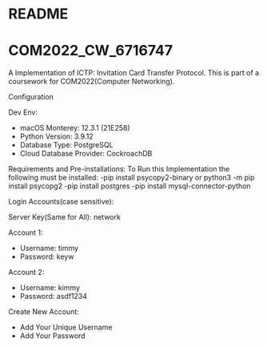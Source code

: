 # README
# COM2022_CW_6716747

A Implementation of ICTP: Invitation Card Transfer Protocol. This is part of a coursework for COM2022(Computer Networking).

Configuration

Dev Env:
- macOS Monterey: 12.3.1 (21E258)
- Python Version: 3.9.12
- Database Type: PostgreSQL
- Cloud Database Provider: CockroachDB

Requirements and Pre-installations:
To Run this Implementation the following must be installed:
-pip install psycopy2-binary or python3 -m pip install psycopg2
-pip install postgres
-pip install mysql-connector-python


Login Accounts(case sensitive):

Server Key(Same for All): network

Account 1:
- Username: timmy
- Password: keyw

Account 2:
- Username: kimmy
- Password: asdf1234

Create New Account:
- Add Your Unique Username
- Add Your Password



